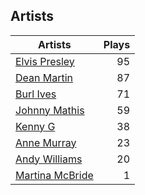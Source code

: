 ## Artists
Artists | Plays 
----- | -----: 
[Elvis Presley](/artists/elvis-presley-1014) | 95
[Dean Martin](/artists/dean-martin-6555) | 87
[Burl Ives](/artists/burl-ives-1117) | 71
[Johnny Mathis](/artists/johnny-mathis-14581) | 59
[Kenny G](/artists/kenny-g-7789) | 38
[Anne Murray](/artists/anne-murray-28649) | 23
[Andy Williams](/artists/andy-williams-16425) | 20
[Martina McBride](/artists/martina-mcbride-35319) | 1

